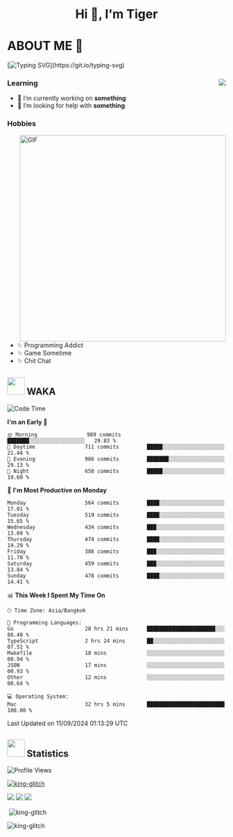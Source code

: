 <h1 align="center">Hi 👋, I'm Tiger</h1>




# ABOUT ME 💬

[![Typing SVG](https://readme-typing-svg.herokuapp.com?color=22F771&vCenter=true&lines=A+perssionate+developer+from+nowhere.)](https://git.io/typing-svg)

<div>
 <img align="right" src="https://spotify-github-profile.vercel.app/api/view?uid=12129734423&cover_image=false&theme=default&bar_color=22d016&bar_color_cover=true" />
 <h3>Learning</h3>
 
 <ul>
  <li>🔭 I’m currently working on <b>something</b></li>
  <li>🤝 I’m looking for help with <b>something</b></li>
 </ul>
 
</div>
<div>
 <h3>Hobbies</h3>
 <img align="right" height="475px"  alt="GIF" src="https://i.pinimg.com/originals/1f/b7/db/1fb7dbee557e5ed509f7517da8a84d58.gif" />
 <ul>
  <li>✨ Programming Addict</li>
  <li>✨ Game Sometime</li>
  <li>✨ Chit Chat</li>
 </ul>
 
</div>



## <img height="40" src="https://raw.githubusercontent.com/innng/innng/master/assets/kyubey.gif"/> WAKA

<!--START_SECTION:waka-->
![Code Time](http://img.shields.io/badge/Code%20Time-2%2C345%20hrs%2030%20mins-blue)

**I'm an Early 🐤** 

```text
🌞 Morning                989 commits         ███████░░░░░░░░░░░░░░░░░░   29.83 % 
🌆 Daytime                711 commits         █████░░░░░░░░░░░░░░░░░░░░   21.44 % 
🌃 Evening                966 commits         ███████░░░░░░░░░░░░░░░░░░   29.13 % 
🌙 Night                  650 commits         █████░░░░░░░░░░░░░░░░░░░░   19.60 % 
```
📅 **I'm Most Productive on Monday** 

```text
Monday                   564 commits         ████░░░░░░░░░░░░░░░░░░░░░   17.01 % 
Tuesday                  519 commits         ████░░░░░░░░░░░░░░░░░░░░░   15.65 % 
Wednesday                434 commits         ███░░░░░░░░░░░░░░░░░░░░░░   13.09 % 
Thursday                 474 commits         ████░░░░░░░░░░░░░░░░░░░░░   14.29 % 
Friday                   388 commits         ███░░░░░░░░░░░░░░░░░░░░░░   11.70 % 
Saturday                 459 commits         ███░░░░░░░░░░░░░░░░░░░░░░   13.84 % 
Sunday                   478 commits         ████░░░░░░░░░░░░░░░░░░░░░   14.41 % 
```


📊 **This Week I Spent My Time On** 

```text
🕑︎ Time Zone: Asia/Bangkok

💬 Programming Languages: 
Go                       28 hrs 21 mins      ██████████████████████░░░   88.40 % 
TypeScript               2 hrs 24 mins       ██░░░░░░░░░░░░░░░░░░░░░░░   07.51 % 
Makefile                 18 mins             ░░░░░░░░░░░░░░░░░░░░░░░░░   00.94 % 
JSON                     17 mins             ░░░░░░░░░░░░░░░░░░░░░░░░░   00.93 % 
Other                    12 mins             ░░░░░░░░░░░░░░░░░░░░░░░░░   00.64 % 

💻 Operating System: 
Mac                      32 hrs 5 mins       █████████████████████████   100.00 % 
```


 Last Updated on 11/09/2024 01:13:29 UTC
<!--END_SECTION:waka-->
## <img height="40" src="https://raw.githubusercontent.com/innng/innng/master/assets/kyubey.gif"/> Statistics
![Profile Views](https://komarev.com/ghpvc/?username=king-glitch)  

<p align="left"> 
 <a href="https://github.com/ryo-ma/github-profile-trophy">
  <img src="https://github-profile-trophy.vercel.app/?username=king-glitch&theme=dracula" alt="king-glitch" />
 </a> </p>

![](https://github-profile-summary-cards.vercel.app/api/cards/profile-details?username=king-glitch&theme=dracula)
![](https://github-profile-summary-cards.vercel.app/api/cards/stats?username=king-glitch&theme=dracula) 
![](https://github-profile-summary-cards.vercel.app/api/cards/productive-time?username=king-glitch&theme=dracula)


<p>&nbsp;<img align="center" src="https://github-readme-stats.vercel.app/api?username=king-glitch&theme=dracula" alt="king-glitch" /></p>

<p><img align="center" src="https://github-readme-streak-stats.herokuapp.com/?user=king-glitch&theme=dracula" alt="king-glitch" /></p>
